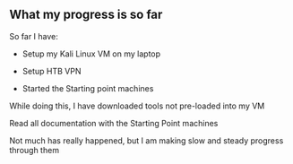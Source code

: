 ## What my progress is so far

So far I have:

- Setup my Kali Linux VM on my laptop

* Setup HTB VPN

* Started the Starting point machines


While doing this, I have downloaded tools not pre-loaded into my VM

Read all documentation with the Starting Point machines

Not much has really happened, but I am making slow and steady progress through them

